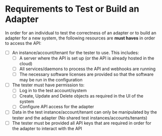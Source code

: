 # Requirements to Test or Build an Adapter
In order for an individual to test the correctness of an adapter or to build an
adapter for a new system, the following resources are **must haves** in order to
access the API:
- [ ] An instance/account/tenant for the tester to use.  This includes:
  - [ ] A server where the API is set up (or the API is already hosted in the cloud)
  - [ ] All services/daemons to process the API and webhooks are running
  - [ ] The necessary software licenses are provided so that the software may be
  run in the configuration
- [ ] The tester must have permission to:
  - [ ] Log in to the test account/system
  - [ ] Create, Update and Delete objects as required in the UI of the system
  - [ ] Configure API access for the adapter
- [ ] Data in the test instance/account/tenant can only be manipulated by the
tester and the adapter (No shared test instances/accounts/tenants)
- [ ] The tester must be provided all API keys that are required in order for
the adapter to interact with the API
